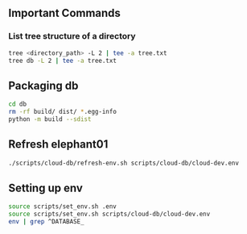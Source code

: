 ## Important Commands

### List tree structure of a directory
```sh
tree <directory_path> -L 2 | tee -a tree.txt  
tree db -L 2 | tee -a tree.txt  
```

## Packaging db
```sh
cd db
rm -rf build/ dist/ *.egg-info
python -m build --sdist
```

## Refresh elephant01
```sh
./scripts/cloud-db/refresh-env.sh scripts/cloud-db/cloud-dev.env
```

## Setting up env
```sh
source scripts/set_env.sh .env
source scripts/set_env.sh scripts/cloud-db/cloud-dev.env
env | grep ^DATABASE_
```